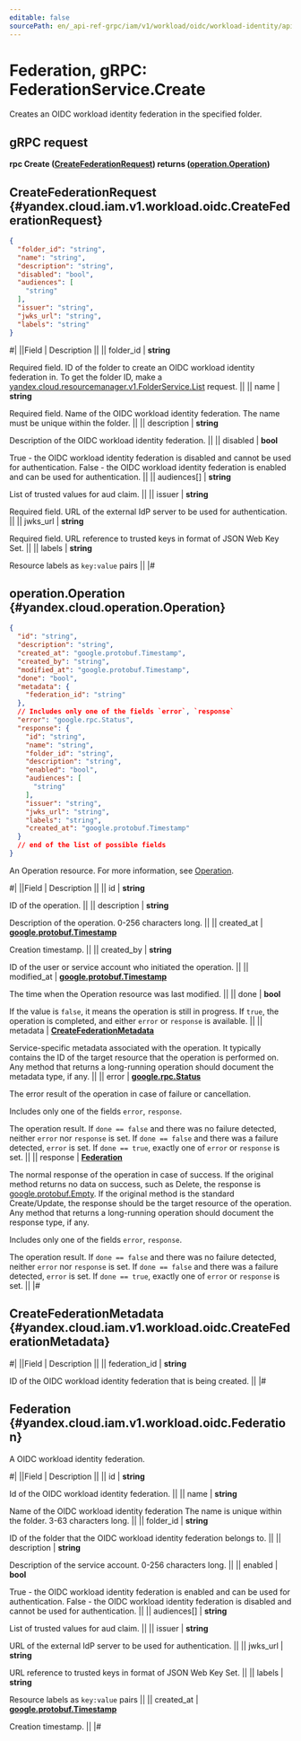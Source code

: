 ```yaml
---
editable: false
sourcePath: en/_api-ref-grpc/iam/v1/workload/oidc/workload-identity/api-ref/grpc/Federation/create.md
---
```


# Federation, gRPC: FederationService.Create

Creates an OIDC workload identity federation in the specified folder.

## gRPC request

**rpc Create ([CreateFederationRequest](#yandex.cloud.iam.v1.workload.oidc.CreateFederationRequest)) returns ([operation.Operation](#yandex.cloud.operation.Operation))**

## CreateFederationRequest {#yandex.cloud.iam.v1.workload.oidc.CreateFederationRequest}

```json
{
  "folder_id": "string",
  "name": "string",
  "description": "string",
  "disabled": "bool",
  "audiences": [
    "string"
  ],
  "issuer": "string",
  "jwks_url": "string",
  "labels": "string"
}
```

#|
||Field | Description ||
|| folder_id | **string**

Required field. ID of the folder to create an OIDC workload identity federation in.
To get the folder ID, make a [yandex.cloud.resourcemanager.v1.FolderService.List](/docs/resource-manager/api-ref/grpc/Folder/list#List) request. ||
|| name | **string**

Required field. Name of the OIDC workload identity federation.
The name must be unique within the folder. ||
|| description | **string**

Description of the OIDC workload identity federation. ||
|| disabled | **bool**

True - the OIDC workload identity federation is disabled and cannot be used for authentication.
False - the OIDC workload identity federation is enabled and can be used for authentication. ||
|| audiences[] | **string**

List of trusted values for aud claim. ||
|| issuer | **string**

Required field. URL of the external IdP server to be used for authentication. ||
|| jwks_url | **string**

Required field. URL reference to trusted keys in format of JSON Web Key Set. ||
|| labels | **string**

Resource labels as `` key:value `` pairs ||
|#

## operation.Operation {#yandex.cloud.operation.Operation}

```json
{
  "id": "string",
  "description": "string",
  "created_at": "google.protobuf.Timestamp",
  "created_by": "string",
  "modified_at": "google.protobuf.Timestamp",
  "done": "bool",
  "metadata": {
    "federation_id": "string"
  },
  // Includes only one of the fields `error`, `response`
  "error": "google.rpc.Status",
  "response": {
    "id": "string",
    "name": "string",
    "folder_id": "string",
    "description": "string",
    "enabled": "bool",
    "audiences": [
      "string"
    ],
    "issuer": "string",
    "jwks_url": "string",
    "labels": "string",
    "created_at": "google.protobuf.Timestamp"
  }
  // end of the list of possible fields
}
```

An Operation resource. For more information, see [Operation](/docs/api-design-guide/concepts/operation).

#|
||Field | Description ||
|| id | **string**

ID of the operation. ||
|| description | **string**

Description of the operation. 0-256 characters long. ||
|| created_at | **[google.protobuf.Timestamp](https://developers.google.com/protocol-buffers/docs/reference/google.protobuf#timestamp)**

Creation timestamp. ||
|| created_by | **string**

ID of the user or service account who initiated the operation. ||
|| modified_at | **[google.protobuf.Timestamp](https://developers.google.com/protocol-buffers/docs/reference/google.protobuf#timestamp)**

The time when the Operation resource was last modified. ||
|| done | **bool**

If the value is `false`, it means the operation is still in progress.
If `true`, the operation is completed, and either `error` or `response` is available. ||
|| metadata | **[CreateFederationMetadata](#yandex.cloud.iam.v1.workload.oidc.CreateFederationMetadata)**

Service-specific metadata associated with the operation.
It typically contains the ID of the target resource that the operation is performed on.
Any method that returns a long-running operation should document the metadata type, if any. ||
|| error | **[google.rpc.Status](https://cloud.google.com/tasks/docs/reference/rpc/google.rpc#status)**

The error result of the operation in case of failure or cancellation.

Includes only one of the fields `error`, `response`.

The operation result.
If `done == false` and there was no failure detected, neither `error` nor `response` is set.
If `done == false` and there was a failure detected, `error` is set.
If `done == true`, exactly one of `error` or `response` is set. ||
|| response | **[Federation](#yandex.cloud.iam.v1.workload.oidc.Federation)**

The normal response of the operation in case of success.
If the original method returns no data on success, such as Delete,
the response is [google.protobuf.Empty](https://developers.google.com/protocol-buffers/docs/reference/google.protobuf#google.protobuf.Empty).
If the original method is the standard Create/Update,
the response should be the target resource of the operation.
Any method that returns a long-running operation should document the response type, if any.

Includes only one of the fields `error`, `response`.

The operation result.
If `done == false` and there was no failure detected, neither `error` nor `response` is set.
If `done == false` and there was a failure detected, `error` is set.
If `done == true`, exactly one of `error` or `response` is set. ||
|#

## CreateFederationMetadata {#yandex.cloud.iam.v1.workload.oidc.CreateFederationMetadata}

#|
||Field | Description ||
|| federation_id | **string**

ID of the OIDC workload identity federation that is being created. ||
|#

## Federation {#yandex.cloud.iam.v1.workload.oidc.Federation}

A OIDC workload identity federation.

#|
||Field | Description ||
|| id | **string**

Id of the OIDC workload identity federation. ||
|| name | **string**

Name of the OIDC workload identity federation
The name is unique within the folder. 3-63 characters long. ||
|| folder_id | **string**

ID of the folder that the OIDC workload identity federation belongs to. ||
|| description | **string**

Description of the service account. 0-256 characters long. ||
|| enabled | **bool**

True - the OIDC workload identity federation is enabled and can be used for authentication.
False - the OIDC workload identity federation is disabled and cannot be used for authentication. ||
|| audiences[] | **string**

List of trusted values for aud claim. ||
|| issuer | **string**

URL of the external IdP server to be used for authentication. ||
|| jwks_url | **string**

URL reference to trusted keys in format of JSON Web Key Set. ||
|| labels | **string**

Resource labels as `` key:value `` pairs ||
|| created_at | **[google.protobuf.Timestamp](https://developers.google.com/protocol-buffers/docs/reference/google.protobuf#timestamp)**

Creation timestamp. ||
|#